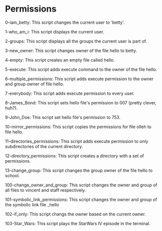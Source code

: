 # Permissions

0-iam_betty: This script changes the current user to 'betty'.

1-who_am_i: This script displays the current user.

2-groups: This script displays all the groups the current user is part of.

3-new_owner: This script changes owner of the file hello to betty.

4-empty: This script creates an empty file called hello.

5-execute: This script adds execute command to the owner of the file hello.

6-multiple_permissions: This script adds execute permission to the owner and group owner of file hello.

7-everybody: This script adds execute permission to every user.

8-James_Bond: This script sets hello file's permission to 007 (pretty clever, huh?).

9-John_Doe: This script set hello file's permission to 753.

10-mirror_permissions: This script copies the permissions for file olleh to file hello.

11-directories_permissions: This script adds execute permission to only subdirectories of the current directory.

12-directory_permissions: This script creates a directory with a set of permissions.

13-change_group: This script changes the group owner of the file hello to school.

100-change_owner_and_group: This script changes the owner and group of all files to vincent and staff respectively.

101-symbolic_link_permissions: This script changes the owner and group of the symbolic link file _hello

102-if_only: This script changs the owner based on the current owner.

103-Star_Wars: This script plays the StarWars IV episode in the terminal.

